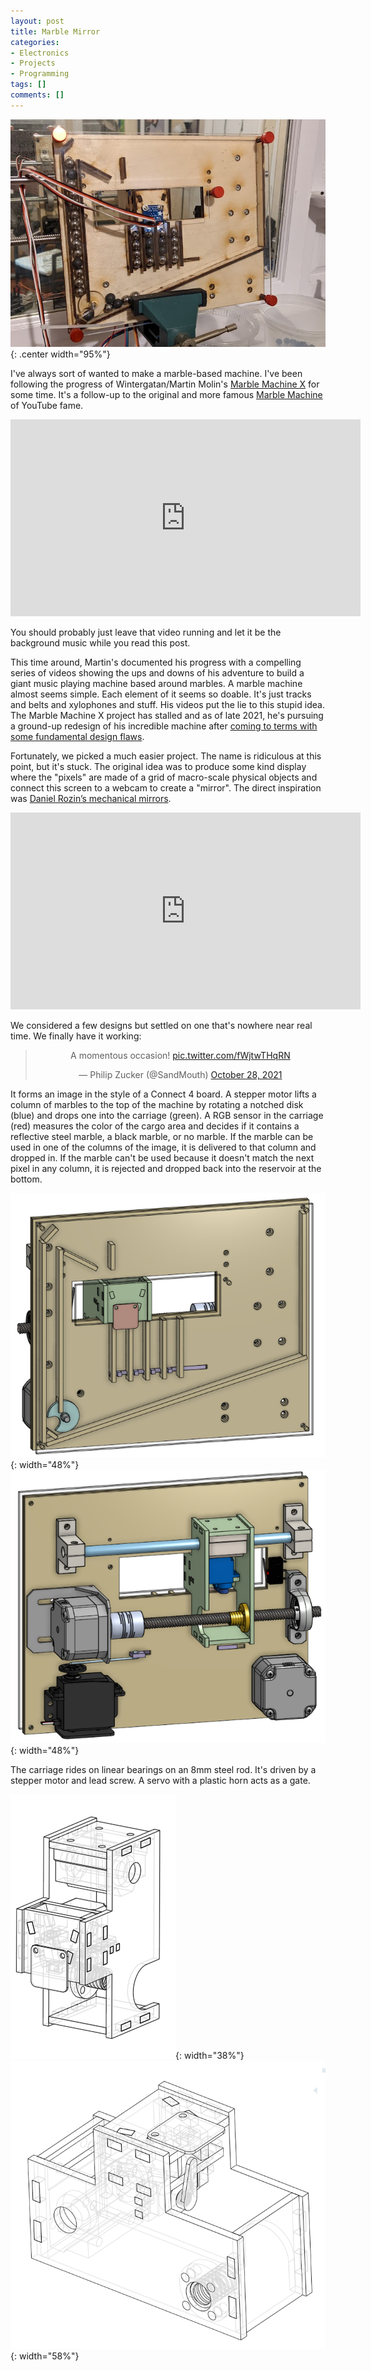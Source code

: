 ```yaml
---
layout: post
title: Marble Mirror
categories:
- Electronics
- Projects
- Programming
tags: []
comments: []
---
```



![Photo front](/assets/img/2021/10/marble_mirror_front.png){: .center width="95%"}


I've always sort of wanted to make a marble-based machine. I've been following the progress of Wintergatan/Martin Molin's [Marble Machine X](https://www.youtube.com/watch?v=C8qyVURtSZc) for some time. It's a follow-up to the original and more famous [Marble Machine](https://www.youtube.com/watch?v=IvUU8joBb1Q) of YouTube fame. 

<center>
<iframe width="560" height="315" src="https://www.youtube.com/embed/IvUU8joBb1Q" title="YouTube video player" frameborder="0" allow="accelerometer; autoplay; clipboard-write; encrypted-media; gyroscope; picture-in-picture" allowfullscreen></iframe>
</center>

You should probably just leave that video running and let it be the background music while you read this post.

This time around, Martin's documented his progress with a compelling series of videos showing the ups and downs of his adventure to build a giant music playing machine based around marbles. 
A marble machine almost seems simple. Each element of it seems so doable. It's just tracks and belts and xylophones and stuff. 
His videos put the lie to this stupid idea.
The Marble Machine X project has stalled and as of late 2021, he's pursuing a ground-up redesign of his incredible machine after [coming to terms with some fundamental design flaws](https://www.youtube.com/watch?v=WN90HYiFpAw).

Fortunately, we picked a much easier project.
The name is ridiculous at this point, but it's stuck.
The original idea was to produce some kind display where the "pixels" are made of a grid of macro-scale physical objects and connect this screen to a webcam to create a "mirror".
The direct inspiration was [Daniel Rozin’s mechanical mirrors](http://www.smoothware.com/danny/).
<center>
<iframe width="560" height="315" src="https://www.youtube.com/embed/1ZPJ0U_kpNg" title="YouTube video player" frameborder="0" allow="accelerometer; autoplay; clipboard-write; encrypted-media; gyroscope; picture-in-picture" allowfullscreen></iframe>
</center>

We considered a few designs but settled on one that's nowhere near real time. We finally have it working:
<center>
<blockquote class="twitter-tweet"><p lang="fr" dir="ltr">A momentous occasion! <a href="https://t.co/fWjtwTHqRN">pic.twitter.com/fWjtwTHqRN</a></p>&mdash; Philip Zucker (@SandMouth) <a href="https://twitter.com/SandMouth/status/1453563957696999430?ref_src=twsrc%5Etfw">October 28, 2021</a></blockquote> <script async src="https://platform.twitter.com/widgets.js" charset="utf-8"></script>
</center>

It forms an image in the style of a Connect 4 board. A stepper motor lifts a column of marbles to the top of the machine by rotating a notched disk (blue) and drops one into the carriage (green). A RGB sensor in the carriage (red) measures the color of the cargo area and decides if it contains a reflective steel marble, a black marble, or no marble. If the marble can be used in one of the columns of the image, it is delivered to that column and dropped in. If the marble can't be used because it doesn't match the next pixel in any column, it is rejected and dropped back into the reservoir at the bottom.

![Model front](/assets/img/2021/10/model_front.png){: width="48%"}
![Model front](/assets/img/2021/10/model_rear.png){: width="48%"}

The carriage rides on linear bearings on an 8mm steel rod. It's driven by a stepper motor and lead screw. A servo with a plastic horn acts as a gate.


![Model front](/assets/img/2021/10/carriage.png){: width="38%"}
![Model front](/assets/img/2021/10/carriage_2.png){: width="58%"}
